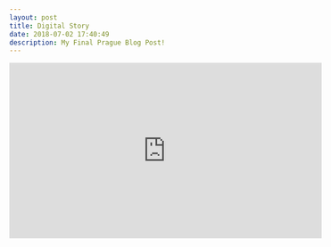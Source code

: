 ```yaml
---
layout: post
title: Digital Story
date: 2018-07-02 17:40:49
description: My Final Prague Blog Post!
---
```


<iframe width="560" height="315" src="https://www.youtube.com/embed/WUyBXJ5RaDU" frameborder="0" allow="autoplay; encrypted-media" allowfullscreen></iframe>